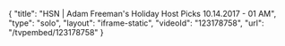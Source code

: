 {
    "title": "HSN | Adam Freeman's Holiday Host Picks 10.14.2017 - 01 AM",
    "type": "solo",
    "layout": "iframe-static",
    "videoId": "123178758",
    "url": "\/tvpembed\/123178758"
}